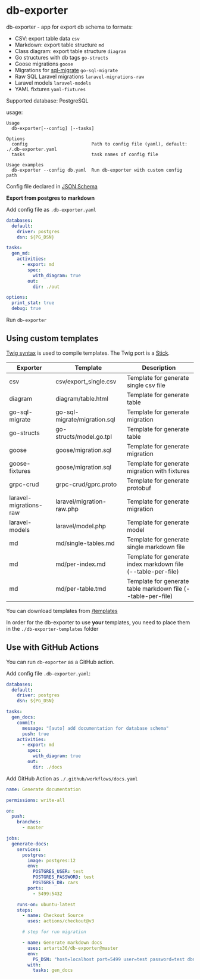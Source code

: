 # db-exporter

db-exporter - app for export db schema to formats:
* CSV: export table data `csv`
* Markdown: export table structure `md`
* Class diagram: export table structure `diagram`
* Go structures with db tags `go-structs`
* Goose migrations `goose`
* Migrations for [sql-migrate](https://github.com/rubenv/sql-migrate) `go-sql-migrate`
* Raw SQL Laravel migrations `laravel-migrations-raw`
* Laravel models `laravel-models`
* YAML fixtures `yaml-fixtures`

Supported database: PostgreSQL

usage:
```text
Usage
  db-exporter[--config] [--tasks]

Options
  config                        Path to config file (yaml), default: ./.db-exporter.yaml
  tasks                         task names of config file

Usage examples
  db-exporter --config db.yaml  Run db-exporter with custom config path
```

Config file declared in [JSON Schema](db-exporter-json-schema.json)

**Export from postgres to markdown**

Add config file as `.db-exporter.yaml`

```yaml
databases:
  default:
    driver: postgres
    dsn: ${PG_DSN}

tasks:
  gen_md:
    activities:
      - export: md
        spec:
          with_diagram: true
        out:
          dir: ./out

options:
  print_stat: true
  debug: true
```

Run ```db-exporter```

## Using custom templates

[Twig syntax](https://twig.symfony.com) is used to compile templates. The Twig port is a [Stick](https://github.com/tyler-sommer/stick).

| Exporter               | Template                     | Description                                                  |
|------------------------|------------------------------|--------------------------------------------------------------|
| csv                    | csv/export_single.csv        | Template for generate single csv file                        |
| diagram                | diagram/table.html           | Template for generate table                                  |
| go-sql-migrate         | go-sql-migrate/migration.sql | Template for generate migration                              |
| go-structs             | go-structs/model.go.tpl      | Template for generate table                                  |
| goose                  | goose/migration.sql          | Template for generate migration                              |
| goose-fixtures         | goose/migration.sql          | Template for generate migration with fixtures                |
| grpc-crud              | grpc-crud/gprc.proto         | Template for generate protobuf                               |
| laravel-migrations-raw | laravel/migration-raw.php    | Template for generate migration                              |
| laravel-models         | laravel/model.php            | Template for generate model                                  |
| md                     | md/single-tables.md          | Template for generate single markdown file                   |
| md                     | md/per-index.md              | Template for generate index markdown file (--table-per-file) |
| md                     | md/per-table.tmd             | Template for generate table markdown file (--table-per-file) |

You can download templates from [/templates](./templates)

In order for the db-exporter to use **your** templates, you need to place them in the `./db-exporter-templates` folder

## Use with GitHub Actions

You can run `db-exporter` as a GitHub action.

Add config file `.db-exporter.yaml`:
```yaml
databases:
  default:
    driver: postgres
    dsn: ${PG_DSN}

tasks:
  gen_docs:
    commit:
      message: "[auto] add documentation for database schema"
      push: true
    activities:
      - export: md
        spec:
          with_diagram: true
        out:
          dir: ./docs
```

Add GitHub Action as `./.github/workflows/docs.yaml`
```yaml
name: Generate documentation

permissions: write-all

on:
  push:
    branches:
      - master

jobs:
  generate-docs:
    services:
      postgres:
        image: postgres:12
        env:
          POSTGRES_USER: test
          POSTGRES_PASSWORD: test
          POSTGRES_DB: cars
        ports:
          - 5499:5432

    runs-on: ubuntu-latest
    steps:
      - name: Checkout Source
        uses: actions/checkout@v3

      # step for run migration

      - name: Generate markdown docs
        uses: artarts36/db-exporter@master
        env:
          PG_DSN: "host=localhost port=5499 user=test password=test dbname=cars sslmode=disable"
        with:
          tasks: gen_docs
````
